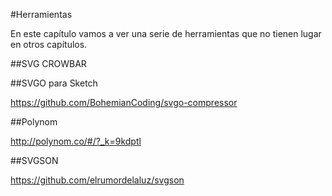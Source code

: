 #Herramientas

En este capítulo vamos a ver una serie de herramientas que no tienen lugar en otros capítulos.

##SVG CROWBAR




##SVGO para Sketch

https://github.com/BohemianCoding/svgo-compressor

##Polynom

http://polynom.co/#/?_k=9kdptl

##SVGSON

https://github.com/elrumordelaluz/svgson
